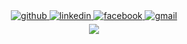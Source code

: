 

<!--
### Hi there 👋
**masud-rayhan/masud-rayhan** is a ✨ _special_ ✨ repository because its `README.md` (this file) appears on your GitHub profile.

Here are some ideas to get you started:

- 🔭 I’m currently working on ...
- 🌱 I’m currently learning ...
- 👯 I’m looking to collaborate on ...
- 🤔 I’m looking for help with ...
- 💬 Ask me about ...
- 📫 How to reach me: ...
- 😄 Pronouns: ...
- ⚡ Fun fact: ...
-->

<div align="center">
  
<a href="https://github.com/masud-rayhan" target="_blank">
<img src=https://img.shields.io/badge/github-%2324292e.svg?&style=for-the-badge&logo=github&logoColor=white alt=github style="margin-bottom: 5px;" />
</a>
  
<a href="https://www.linkedin.com/in/masud-rayhan/" target="_blank">
<img src=https://img.shields.io/badge/linkedin-%231E77B5.svg?&style=for-the-badge&logo=linkedin&logoColor=white alt=linkedin style="margin-bottom: 5px;" />
</a>
  
<a href="https://www.facebook.com/masud.rayhan.riaz" target="_blank">
<img src=https://img.shields.io/badge/facebook-%231877F2.svg?&style=for-the-badge&logo=facebook&logoColor=white alt=facebook style="margin-bottom: 5px;" />
</a>
  
<a href="mailto:masudrayhan@yahoo.com" target="_blank">
<img src=https://img.shields.io/badge/yahoo-D14836?&style=for-the-badge&logo=gmail&logoColor=white alt=gmail style="margin-bottom: 5px;" />
</a>
</div>

<div align="center">
<img src="https://komarev.com/ghpvc/?username=masud-rayhan&&style=flat&color=6600cc" align="center" />
</div>
